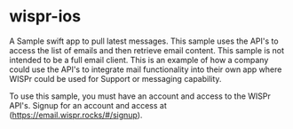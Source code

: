 # wispr-ios
A Sample swift app to pull latest messages.  This sample uses the API's to access the list of emails and then retrieve email content.  This sample is not intended to be a full email client.  This is an example of how a company could use the API's to integrate mail functionality into their own app where WISPr could be used for Support or messaging capability.

To use this sample, you must have an account and access to the WISPr API's.  Signup for an account and access at (https://email.wispr.rocks/#/signup).
